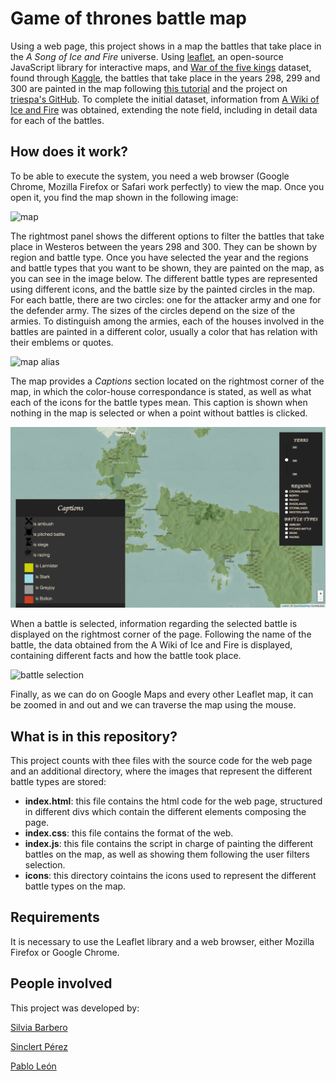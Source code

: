# Game of thrones battle map

Using a web page, this project shows in a map the battles that take place in the *A Song of Ice and Fire* universe. Using [leaflet](http://leafletjs.com), an open-source JavaScript library for interactive maps, and [War of the five kings](https://github.com/chrisalbon/war_of_the_five_kings_dataset) dataset, found through [Kaggle](https://www.kaggle.com/mylesoneill/game-of-thrones), the battles that take place in the years 298, 299 and 300 are painted in the map following [this tutorial](https://blog.patricktriest.com/game-of-thrones-map-node-postgres-redis/) and the project on [triespa's GitHub](https://github.com/triestpa/Atlas-Of-Thrones). To complete the initial dataset, information from [A Wiki of Ice and Fire](http://awoiaf.westeros.org/index.php/Category:Battles) was obtained, extending the note field, including in detail data for each of the battles.

## How does it work?

To be able to execute the system, you need a web browser (Google Chrome, Mozilla Firefox or Safari work perfectly) to view the map. Once you open it, you find the map shown in the following image:

![map](images/map.png)

The rightmost panel shows the different options to filter the battles that take place in Westeros between the years 298 and 300. They can be shown by region and battle type. Once you have selected the year and the regions and battle types that you want to be shown, they are painted on the map, as you can see in the image below. The different battle types are represented using different icons, and the battle size by the painted circles in the map. For each battle, there are two circles: one for the attacker army and one for the defender army. The sizes of the circles depend on the size of the armies. To distinguish among the armies, each of the houses involved in the battles are painted in a different color, usually a color that has relation with their emblems or quotes.

![map alias](images/map-alias.png)

The map provides a *Captions* section located on the rightmost corner of the map, in which the color-house correspondance is stated, as well as what each of the icons for the battle types mean. This caption is shown when nothing in the map is selected or when a point without battles is clicked. 

![captions](images/captions.png)

When a battle is selected, information regarding the selected battle is displayed on the rightmost corner of the page. Following the name of the battle, the data obtained from the A Wiki of Ice and Fire is displayed, containing different facts and how the battle took place.

![battle selection](images/battle-selection.png)

Finally, as we can do on Google Maps and every other Leaflet map, it can be zoomed in and out and we can traverse the map using the mouse.

## What is in this repository?

This project counts with thee files with the source code for the web page and an additional directory, where the images that represent the different battle types are stored:

- **index.html**: this file contains the html code for the web page, structured in different divs which contain the different elements composing the page.
- **index.css**: this file contains the format of the web.
- **index.js**: this file contains the script in charge of painting the different battles on the map, as well as showing them following the user filters selection.
- **icons**: this directory cointains the icons used to represent the different battle types on the map.

## Requirements

It is necessary to use the Leaflet library and a web browser, either Mozilla Firefox or Google Chrome.

## People involved

This project was developed by:

[Silvia Barbero](https://github.com/fyrier)

[Sinclert Pérez](https://github.com/Sinclert)

[Pablo León](https://github.com/PLeon6822)